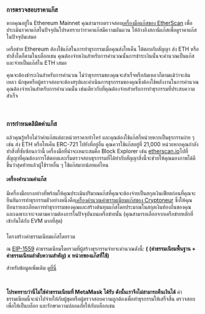 ### การตรวจสอบราคาแก๊ส


หากคุณอยู่ใน Ethereum Mainnet คุณสามารถตรวจสอบ[เครื่องมือแก๊สของ EtherScan](https://etherscan.io/gastracker) เพื่อประเมินราคาแก๊สในปัจจุบันโปรดทราบว่าราคาแก๊สมีความผันผวน ให้อ้างอิงสถานีแก๊สเพื่อดูราคาแก๊สในปัจจุบันเสมอ


เครือข่าย Ethereum ต้องใช้แก๊สในการทำธุรกรรมเมื่อคุณส่งโทเค็น โต้ตอบกับสัญญา ส่ง ETH หรือทำสิ่งใดก็ตามในบล็อกเชน คุณต้องจ่ายเงินสำหรับการคำนวณนั้นการชำระเงินนั้นจะคำนวณเป็นแก๊สและจ่ายเป็นแก๊สใน ETH เสมอ


คุณจะต้องชำระเงินสำหรับการคำนวณ ไม่ว่าธุรกรรมของคุณจะสำเร็จหรือล้มเหลวก็ตามแม้ว่าจะล้มเหลว นักขุดหรือผู้ตรวจสอบจะต้องสรุปและดำเนินการธุรกรรมของคุณซึ่งต้องใช้พลังงานในการคำนวณคุณต้องจ่ายเงินสำหรับการคำนวณนั้น เช่นเดียวกับที่คุณต้องจ่ายสำหรับการทำธุรกรรมที่ประสบความสำเร็จ


 


### การกำหนดลิมิตค่าแก๊ส


แล้วคุณรู้หรือไม่ว่าค่าแก๊สแต่ละหน่วยราคาเท่าไหร่ และคุณต้องใช้แก๊สกี่หน่วยหากเป็นธุรกรรมง่าย ๆ เช่น ส่ง ETH หรือโทเค็น ERC-721 ไปยังที่อยู่อื่น คุณควรใช้แก๊สอยู่ที่ 21,000 หน่วยหากคุณกำลังทำสิ่งที่ซับซ้อนกว่านี้ เครื่องมือที่น่าจะเหมาะสมคือ Block Explorer เช่น [etherscan.io](https://etherscan.io/)ไปที่สัญญาที่คุณต้องการโต้ตอบและเริ่มตรวจสอบธุรกรรมที่ได้ทำกับสัญญาสิ่งนี้จะช่วยให้คุณมองภาพได้ดีขึ้นว่าสุดท้ายแล้วผู้ใช้รายอื่น ๆ ใช้แก๊สมากน้อยแค่ไหน



#### เครื่องคำนวณค่าแก๊ส


มีเครื่องมือบางอย่างที่พร้อมให้คุณประเมินปริมาณแก๊สที่คุณจะต้องจ่ายเป็นสกุลเงินเฟียตก่อนที่คุณจะยืนยันการทำธุรกรรมตัวอย่างหนึ่งคือ[เครื่องคำนวณค่าธรรมเนียมแก๊สของ Cryptoneur](https://www.cryptoneur.xyz/gas-fees-calculator) ซึ่งให้คุณป้อนรายละเอียดการทำธุรกรรมของคุณและสร้างต้นทุนแก๊สโดยประมาณในสกุลเงินท้องถิ่นของคุณ และเฉพาะเจาะจงตามความต้องการในปัจจุบันบนเครือข่ายนั้น (คุณสามารถเลือกจากเครือข่ายหลักที่เข้ากันได้กับ EVM มากที่สุด)



### 
โครงสร้างค่าธรรมเนียมแก๊สโดยรวม


ณ [EIP-1559](https://github.com/ethereum/EIPs/blob/master/EIPS/eip-1559.md) ค่าธรรมเนียมโดยรวมที่ผู้สร้างธุรกรรมจ่ายจะคำนวณดังนี้: **( (ค่าธรรมเนียมพื้นฐาน + ค่าธรรมเนียมลำดับความสำคัญ) x หน่วยของแก๊สที่ใช้)**


สำหรับข้อมูลเพิ่มเติม ดู[ที่นี่](https://support.metamask.io/hc/en-us/articles/4404600179227)


 


**โปรดทราบว่านี่ไม่ใช่ค่าธรรมเนียมที่ MetaMask ได้รับ ดังนั้นเราจึงไม่สามารถคืนเงินได้** ค่าธรรมเนียมนี้จะนำไปจ่ายให้กับผู้ขุดหรือผู้ตรวจสอบความถูกต้องเพื่อทำธุรกรรมให้เสร็จสิ้น ตรวจสอบเพื่อให้เป็นบล็อก และรักษาความปลอดภัยให้กับบล็อกเชน

